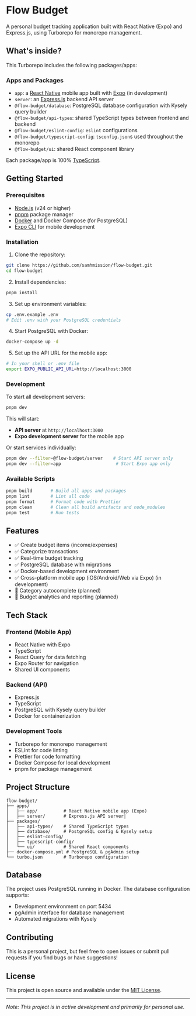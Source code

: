 # Flow Budget

A personal budget tracking application built with React Native (Expo) and Express.js, using Turborepo for monorepo management.

## What's inside?

This Turborepo includes the following packages/apps:

### Apps and Packages

- `app`: a [React Native](https://reactnative.dev/) mobile app built with [Expo](https://expo.dev/) (in development)
- `server`: an [Express.js](https://expressjs.com/) backend API server
- `@flow-budget/database`: PostgreSQL database configuration with Kysely query builder
- `@flow-budget/api-types`: shared TypeScript types between frontend and backend
- `@flow-budget/eslint-config`: `eslint` configurations
- `@flow-budget/typescript-config`: `tsconfig.json`s used throughout the monorepo
- `@flow-budget/ui`: shared React component library

Each package/app is 100% [TypeScript](https://www.typescriptlang.org/).

## Getting Started

### Prerequisites

- [Node.js](https://nodejs.org/) (v24 or higher)
- [pnpm](https://pnpm.io/) package manager
- [Docker](https://www.docker.com/) and Docker Compose (for PostgreSQL)
- [Expo CLI](https://docs.expo.dev/get-started/installation/) for mobile development

### Installation

1. Clone the repository:

```bash
git clone https://github.com/samhmission/flow-budget.git
cd flow-budget
```

2. Install dependencies:

```bash
pnpm install
```

3. Set up environment variables:

```bash
cp .env.example .env
# Edit .env with your PostgreSQL credentials
```

4. Start PostgreSQL with Docker:

```bash
docker-compose up -d
```

5. Set up the API URL for the mobile app:

```bash
# In your shell or .env file
export EXPO_PUBLIC_API_URL=http://localhost:3000
```

### Development

To start all development servers:

```bash
pnpm dev
```

This will start:

- **API server** at `http://localhost:3000`
- **Expo development server** for the mobile app

Or start services individually:

```bash
pnpm dev --filter=@flow-budget/server    # Start API server only
pnpm dev --filter=app                     # Start Expo app only
```

### Available Scripts

```bash
pnpm build       # Build all apps and packages
pnpm lint        # Lint all code
pnpm format      # Format code with Prettier
pnpm clean       # Clean all build artifacts and node_modules
pnpm test        # Run tests
```

## Features

- ✅ Create budget items (income/expenses)
- ✅ Categorize transactions
- ✅ Real-time budget tracking
- ✅ PostgreSQL database with migrations
- ✅ Docker-based development environment
- ✅ Cross-platform mobile app (iOS/Android/Web via Expo) (in development)
- 🚧 Category autocomplete (planned)
- 🚧 Budget analytics and reporting (planned)

## Tech Stack

### Frontend (Mobile App)

- React Native with Expo
- TypeScript
- React Query for data fetching
- Expo Router for navigation
- Shared UI components

### Backend (API)

- Express.js
- TypeScript
- PostgreSQL with Kysely query builder
- Docker for containerization

### Development Tools

- Turborepo for monorepo management
- ESLint for code linting
- Prettier for code formatting
- Docker Compose for local development
- pnpm for package management

## Project Structure

```
flow-budget/
├── apps/
│   ├── app/          # React Native mobile app (Expo)
│   ├── server/       # Express.js API server│
├── packages/
│   ├── api-types/    # Shared TypeScript types
│   ├── database/     # PostgreSQL config & Kysely setup
│   ├── eslint-config/
│   ├── typescript-config/
│   └── ui/           # Shared React components
├── docker-compose.yml # PostgreSQL & pgAdmin setup
└── turbo.json        # Turborepo configuration
```

## Database

The project uses PostgreSQL running in Docker. The database configuration supports:

- Development environment on port 5434
- pgAdmin interface for database management
- Automated migrations with Kysely

## Contributing

This is a personal project, but feel free to open issues or submit pull requests if you find bugs or have suggestions!

## License

This project is open source and available under the [MIT License](LICENSE).

---

_Note: This project is in active development and primarily for personal use._

